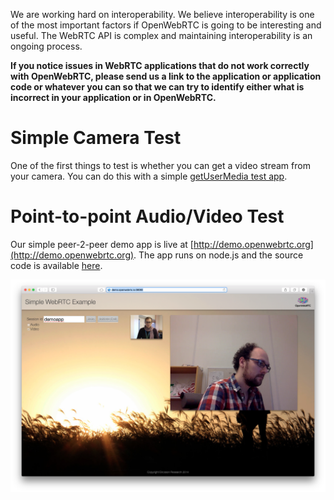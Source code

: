 We are working hard on interoperability. We believe interoperability is one of the most important factors if OpenWebRTC is going to be interesting and useful. The WebRTC API is complex and maintaining interoperability is an ongoing process.

**If you notice issues in WebRTC applications that do not work correctly with OpenWebRTC, please send us a link to the application or application code or whatever you can so that we can try to identify either what is incorrect in your application or in OpenWebRTC.**

# Simple Camera Test

One of the first things to test is whether you can get a video stream from your camera. You can do this with a simple [getUserMedia test app](http://googlechrome.github.io/webrtc/samples/web/content/getusermedia/gum/).

# Point-to-point Audio/Video Test

Our simple peer-2-peer demo app is live at [http://demo.openwebrtc.org](http://demo.openwebrtc.org). The app runs on node.js and the source code is available [here](https://github.com/EricssonResearch/openwebrtc-examples).

![Demo app](https://github.com/EricssonResearch/openwebrtc-browser-extensions/blob/master/imgs/demoapp.png)